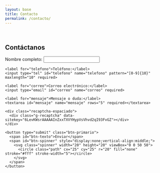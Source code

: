 ```yaml
---
layout: base
title: Contacto
permalink: /contacto/
---
```



<script src="https://www.google.com/recaptcha/api.js" async defer></script>

<br>
<section id="contacto" class="seccion">
  <h2 class="titulo-h2 centrado">Contáctanos</h2>
  <div id="mensaje-envio"></div>
  <form class="form-contacto" id="form-contacto" method="POST">
    <label for="nombre">Nombre completo:</label>
    <input type="text" id="nombre" name="nombre" required minlength="5" maxlength="50">

    <label for="telefono">Teléfono:</label>
    <input type="tel" id="telefono" name="telefono" pattern="[0-9]{10}" maxlength="10" required>

    <label for="correo">Correo electrónico:</label>
    <input type="email" id="correo" name="correo" required>

    <label for="mensaje">Mensaje o duda:</label>
    <textarea id="mensaje" name="mensaje" rows="5" required></textarea>

    <div class="recaptcha-espaciado">
      <div class="g-recaptcha" data-sitekey="6LevKWsrAAAAAInZxxTXVYHypVsVhvd2qI93FvGZ"></div>
    </div>

    <button type="submit" class="btn-primario">
      <span id="btn-texto">Enviar</span>
      <span id="btn-spinner" style="display:none;vertical-align:middle;">
        <svg class="spinner" width="20" height="20" viewBox="0 0 50 50">
          <circle class="path" cx="25" cy="25" r="20" fill="none" stroke="#fff" stroke-width="5"></circle>
        </svg>
      </span>
    </button>
  </form>
</section>

<script>
  document.addEventListener('DOMContentLoaded', function() {
    const form = document.getElementById('form-contacto');
    const mensajeEnvio = document.getElementById('mensaje-envio');
    const boton = form.querySelector('button[type="submit"]');
    const btnTexto = document.getElementById('btn-texto');
    const btnSpinner = document.getElementById('btn-spinner');

    function mostrarAlerta(html) {
      mensajeEnvio.innerHTML = html;
      const y = mensajeEnvio.getBoundingClientRect().top + window.pageYOffset - 80;
      window.scrollTo({ top: y, behavior: 'smooth' });
    }

    form.addEventListener('submit', async function(e) {
      e.preventDefault();
      mensajeEnvio.innerHTML = '';

      const nombre = form.nombre.value.trim();
      const mensaje = form.mensaje.value.trim();

      if (nombre.length < 5 || mensaje.length < 10) {
        mostrarAlerta('<div class="alerta-error">Por favor escribe un nombre y mensaje válidos.</div>');
        setTimeout(() => mensajeEnvio.innerHTML = '', 4000);
        return;
      }

      if (typeof grecaptcha !== "undefined" && !grecaptcha.getResponse()) {
        mostrarAlerta('<div class="alerta-error">Por favor completa el reCAPTCHA.</div>');
        setTimeout(() => mensajeEnvio.innerHTML = '', 4000);
        return;
      }

      boton.disabled = true;
      btnTexto.style.display = 'none';
      btnSpinner.style.display = 'inline-block';

      const formData = new FormData(form);
      formData.delete('g-recaptcha-response');

      try {
        const resp = await fetch('https://formsubmit.co/ajax/contacto@negocios-que-fluyen.com', {
          method: 'POST',
          body: formData,
          headers: { 'Accept': 'application/json' }
        });

        if (resp.ok) {
          mostrarAlerta('<div class="alerta-exito">¡Correo enviado con éxito! Te responderemos pronto.</div>');
          form.reset();
          if (typeof grecaptcha !== "undefined") grecaptcha.reset();
        } else {
          mostrarAlerta('<div class="alerta-error">Ocurrió un error al enviar el correo. Intenta de nuevo.</div>');
        }
      } catch {
        mostrarAlerta('<div class="alerta-error">Ocurrió un error al enviar el correo. Intenta de nuevo.</div>');
      } finally {
        boton.disabled = false;
        btnTexto.style.display = 'inline';
        btnSpinner.style.display = 'none';
        setTimeout(() => {
          mensajeEnvio.innerHTML = '';
        }, 4000);
      }
    });
  });
</script>
